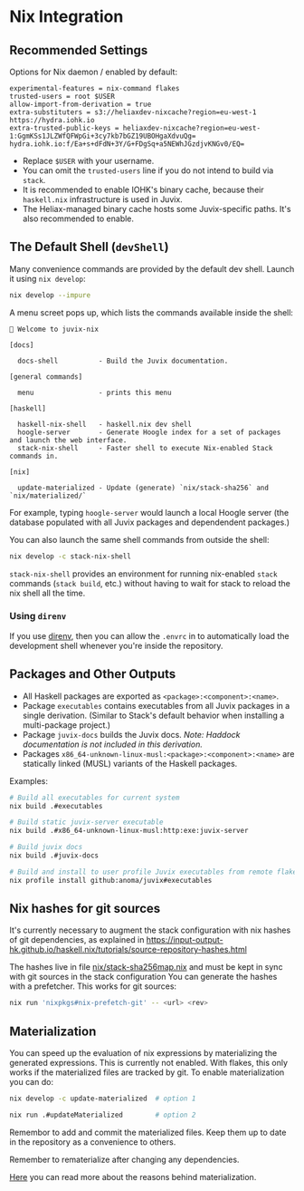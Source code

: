 # Nix Integration

## Recommended Settings

Options for Nix daemon / enabled by default:

```
experimental-features = nix-command flakes
trusted-users = root $USER
allow-import-from-derivation = true
extra-substituters = s3://heliaxdev-nixcache?region=eu-west-1 https://hydra.iohk.io
extra-trusted-public-keys = heliaxdev-nixcache?region=eu-west-1:GgmKSs1JLZWfQFWpGi+3cy7kb7bGZ19UBOHgaXdvuQg= hydra.iohk.io:f/Ea+s+dFdN+3Y/G+FDgSq+a5NEWhJGzdjvKNGv0/EQ=
```

- Replace `$USER` with your username.
- You can omit the `trusted-users` line if you do not intend to build via
  `stack`.
- It is recommended to enable IOHK's binary cache, because their `haskell.nix`
  infrastructure is used in Juvix.
- The Heliax-managed binary cache hosts some Juvix-specific paths. It's
  also recommended to enable.


## The Default Shell (`devShell`)

Many convenience commands are provided by the default dev shell. Launch it
using `nix develop`:

```bash
nix develop --impure
```

A menu screet pops up, which lists the commands available inside the shell:

```
🔨 Welcome to juvix-nix

[docs]

  docs-shell          - Build the Juvix documentation.

[general commands]

  menu                - prints this menu

[haskell]

  haskell-nix-shell   - haskell.nix dev shell
  hoogle-server       - Generate Hoogle index for a set of packages and launch the web interface.
  stack-nix-shell     - Faster shell to execute Nix-enabled Stack commands in.

[nix]

  update-materialized - Update (generate) `nix/stack-sha256` and `nix/materialized/`

```

For example, typing `hoogle-server` would launch a local Hoogle server (the database populated with all Juvix packages and dependendent packages.)

You can also launch the same shell commands from outside the shell:

```bash
nix develop -c stack-nix-shell
```

`stack-nix-shell` provides an environment for running nix-enabled `stack`
commands (`stack build`, etc.) without having to wait for stack to reload the
nix shell all the time.

### Using `direnv`

If you use [direnv](https://direnv.net/), then you can allow the `.envrc` in
to automatically load the development shell whenever you're inside the
repository.

## Packages and Other Outputs

- All Haskell packages are exported as `<package>:<component>:<name>`.
- Package `executables` contains executables from all Juvix packages in a
  single derivation. (Similar to Stack's default behavior when installing a
  multi-package project.)
- Package `juvix-docs` builds the Juvix docs. _Note: Haddock documentation is
  not included in this derivation._
- Packages `x86_64-unknown-linux-musl:<package>:<component>:<name>` are
  statically linked (MUSL) variants of the Haskell packages.

Examples:

```bash
# Build all executables for current system
nix build .#executables

# Build static juvix-server executable
nix build .#x86_64-unknown-linux-musl:http:exe:juvix-server

# Build juvix docs
nix build .#juvix-docs

# Build and install to user profile Juvix executables from remote flake
nix profile install github:anoma/juvix#executables
```

## Nix hashes for git sources

It's currently necessary to augment the stack configuration with nix hashes of
git dependencies, as explained in
<https://input-output-hk.github.io/haskell.nix/tutorials/source-repository-hashes.html>

The hashes live in file [nix/stack-sha256map.nix](./nix/stack-sha256map.nix) and must be kept in sync
with git sources in the stack configuration You can generate the hashes with a
prefetcher. This works for git sources:

```bash
nix run 'nixpkgs#nix-prefetch-git' -- <url> <rev>
```

## Materialization

You can speed up the evaluation of nix expressions by materializing the
generated expressions. This is currently not enabled. With flakes, this only
works if the materialized files are tracked by git. To enable materialization
you can do:

```bash
nix develop -c update-materialized  # option 1

nix run .#updateMaterialized        # option 2
```

Remembor to add and commit the materialized files. Keep them up to date in
the repository as a convenience to others.

Remember to rematerialize after changing any dependencies.

[Here](https://input-output-hk.github.io/haskell.nix/tutorials/materialization.html)
you can read more about the reasons behind materialization.
